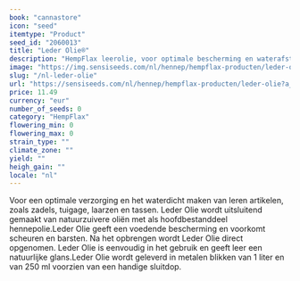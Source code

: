 ```yaml
---
book: "cannastore"
icon: "seed"
itemtype: "Product"
seed_id: "2060013"
title: "Leder Olie®"
description: "HempFlax leerolie, voor optimale bescherming en waterafstotend maken van leer. Betreft een hennepolie met andere pure plantoliën. Hier te bestellen!"
image: "https://img.sensiseeds.com/nl/hennep/hempflax-producten/leder-olie-image.png"
slug: "/nl-leder-olie"
url: "https://sensiseeds.com/nl/hennep/hempflax-producten/leder-olie?a_aid=cannastore"
price: 11.49
currency: "eur"
number_of_seeds: 0
category: "HempFlax"
flowering_min: 0
flowering_max: 0
strain_type: ""
climate_zone: ""
yield: ""
heigh_gain: ""
locale: "nl"
---
```

Voor een optimale verzorging en het waterdicht maken van leren artikelen, zoals zadels, tuigage, laarzen en tassen. Leder Olie wordt uitsluitend gemaakt van natuurzuivere oliën met als hoofdbestanddeel hennepolie.Leder Olie geeft een voedende bescherming en voorkomt scheuren en barsten. Na het opbrengen wordt Leder Olie direct opgenomen. Leder Olie is eenvoudig in het gebruik en geeft leer een natuurlijke glans.Leder Olie wordt geleverd in metalen blikken van 1 liter en van 250 ml voorzien van een handige sluitdop.
